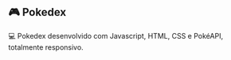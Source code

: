 ##  🎮  Pokedex 


💻 Pokedex desenvolvido com Javascript, HTML, CSS e PokéAPI, totalmente responsivo.
